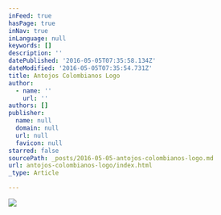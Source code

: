 ```yaml
---
inFeed: true
hasPage: true
inNav: true
inLanguage: null
keywords: []
description: ''
datePublished: '2016-05-05T07:35:58.134Z'
dateModified: '2016-05-05T07:35:54.731Z'
title: Antojos Colombianos Logo
author:
  - name: ''
    url: ''
authors: []
publisher:
  name: null
  domain: null
  url: null
  favicon: null
starred: false
sourcePath: _posts/2016-05-05-antojos-colombianos-logo.md
url: antojos-colombianos-logo/index.html
_type: Article

---
```

![](https://the-grid-user-content.s3-us-west-2.amazonaws.com/0cd115f7-1024-4b0d-9734-d530d8ccddee.jpg)